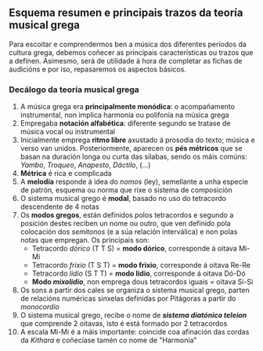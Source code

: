 ## Esquema resumen e principais trazos da teoría musical grega

Para escoitar e comprendermos ben a música dos diferentes períodos da cultura grega, debemos coñecer as principais características ou trazos que a definen. Asimesmo, será de utilidade á hora de completar as fichas de audicións e por iso, repasaremos os aspectos básicos.

### Decálogo da teoría musical grega

1. A música grega era **principalmente monódica**: o acompañamento instrumental, non implica harmonía ou polifonía na música grega
2. Empregaba **notación alfabética**:  diferente segundo se tratase de música vocal ou instrumental
3. Inicialmente emprega **ritmo libre** axustado á prosodia do texto; música e verso van unidos. Posteriormente, aparecen os **pés métricos** que se basan na duración longa ou curta das sílabas, sendo os máis comúns: *Yambo*, *Troqueo*, *Anapesto*, *Dáctilo*, (…)
4. **Métrica** é rica e complicada
5. A **melodía** responde á idea do *nomos* (ley), semellante a unha especie de patrón, esquema ou norma que rixe o sistema de composición
6. O sistema musical grego é **modal**, basado no uso do tetracordo descendente de 4 notas
7. Os **modos gregos**, están definidos polos tetracordos e segundo a posición destes reciben un nome ou outro, que ven definido pola colocación dos *semitonos* (e a súa relación interválica) e non polas notas que empregan. Os principais son:
   - Tetracordo *dórico* (T T S) = **modo dórico**, corresponde á oitava Mi-Mi
   - Tetracordo *frixio* (T S T) = **modo frixio**, corresponde á oitava Re-Re
   - Tetracordo *lidio* (S T T) = **modo lidio**, corresponde á oitava Dó-Dó
   - **Modo *mixolidio***, non emprega dous tetracordos iguais = oitava Si-Si
8. Os sons a partir dos cales se organiza o sistema musical grego, parten de relacións numéricas sinxelas definidas por Pitágoras a partir do *monocordio*
9. O sistema musical grego, recibe o nome de ***sistema diatónico teleion*** que comprende 2 oitavas, isto é está formado por 2 tetracordos
10.  A escala Mi-Mi é a máis importante: coincide coa afinación das cordas da *Kithara* e coñecíase tamén co nome de "Harmonía"

